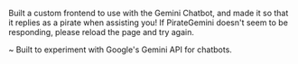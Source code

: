 Built a custom frontend to use with the Gemini Chatbot, and made it so that it replies as a pirate when assisting you!
If PirateGemini doesn't seem to be responding, please reload the page and try again.

~ Built to experiment with Google's Gemini API for chatbots.
